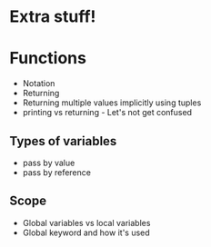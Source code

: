 
# Extra stuff!

# Functions
- Notation
- Returning
- Returning multiple values implicitly using tuples
- printing vs returning - Let's not get confused

## Types of variables
- pass by value
- pass by reference

## Scope
- Global variables vs local variables
- Global keyword and how it's used